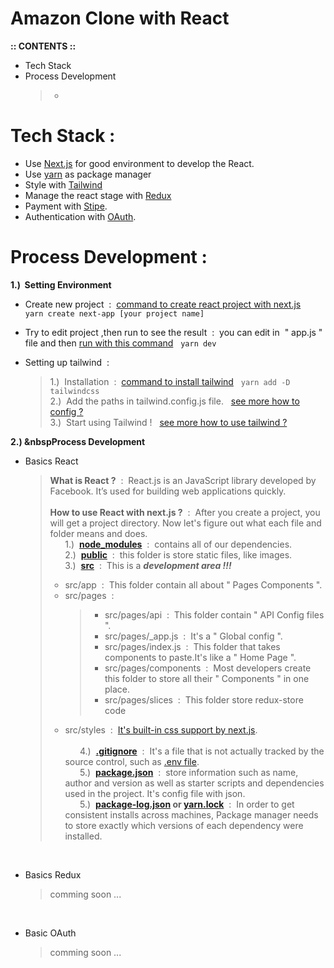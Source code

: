 
# Amazon Clone  with  React
**:: CONTENTS ::**
* Tech Stack
* Process Development
  > *


# Tech Stack :
- Use [Next.js](https://nextjs.org/)
 for good environment to develop the React.
- Use [yarn](https://yarnpkg.com/) as package manager
- Style with [Tailwind](https://tailwindcss.com/)
- Manage the react stage with [Redux](https://redux.js.org/) 
- Payment with [Stipe](https://stripe.com/th?utm_campaign=TH_EN_Search_Brand_Stripe_EXA-19299490305&utm_medium=cpc&utm_source=google&ad_content=642259720785&utm_term=stripe&utm_matchtype=e&utm_adposition=&utm_device=c&gclid=CjwKCAjwrpOiBhBVEiwA_473dNm946BkVTaoyvevJWoPcIbhuEWviRKjK4cu3KJ5OKZyMyr-AK2YgBoCYb0QAvD_BwE).
- Authentication with [OAuth](https://oauth.net/2/).


# Process Development : 
**1.) &nbsp;Setting  Environment**

-   Create new project &nbsp;:&nbsp; [command to create react project with next.js](https://nextjs.org/docs/getting-started) &nbsp; ``` yarn create next-app [your project name] ```
-   Try to edit project ,then run to see the result 
    &nbsp;:&nbsp; you can edit in &nbsp;" app.js "&nbsp; file and then [run with this command](https://nextjs.org/docs/getting-started) &nbsp; ``` yarn dev ```
-   Setting up tailwind &nbsp;: 

    >   1.) &nbsp;Installation &nbsp;:&nbsp; [command to install tailwind](https://tailwindcss.com/docs/installation) &nbsp; ``` yarn add -D tailwindcss ```<br/>
    >   2.) &nbsp;Add the paths in tailwind.config.js file. &nbsp; [see more how to config ?](https://tailwindcss.com/docs/installation)<br/> 
    >   3.) &nbsp;Start using Tailwind ! &nbsp; [see more how to use tailwind ?](https://tailwindcss.com/docs/installation)<br/> 

  **2.) &nbspProcess Development** 
-   Basics React 
    >   **What is React ?** &nbsp;:&nbsp; React.js is an JavaScript library developed by Facebook. It’s used for building web applications quickly. <br/><br/>
    >   **How to use React with next.js ?** &nbsp;:&nbsp; After you create a project, you will get a project directory. Now let's figure out what each file and folder  means and does.      
    >   &nbsp;&nbsp;&nbsp;&nbsp;&nbsp; 1.)&nbsp; **[node_modules](https://www.freecodecamp.org/news/get-started-with-react-for-beginners/)** &nbsp;:&nbsp; contains all of our dependencies.<br/>
    >   &nbsp;&nbsp;&nbsp;&nbsp;&nbsp; 2.)&nbsp; **[public](https://nextjs.org/docs/basic-features/static-file-serving)** &nbsp;:&nbsp; this folder is store static files, like images.<br/>
    >   &nbsp;&nbsp;&nbsp;&nbsp;&nbsp; 3.)&nbsp; **[src](https://nextjs.org/docs/advanced-features/src-directory)** &nbsp;:&nbsp; This is a ***development area !!!*** <br/>
    >   - src/app &nbsp;:&nbsp; This folder contain all about " Pages Components ".
    >   - src/pages &nbsp;:&nbsp; 
    >     > * src/pages/api &nbsp;:&nbsp; This folder contain " API Config files ".<br/> 
    >     > * src/pages/_app.js &nbsp;:&nbsp; It's a " Global config ".<br/>
    >     > * src/pages/index.js &nbsp;:&nbsp; This folder that takes components to paste.It's like a " Home Page ".<br/>
    >     > * src/pages/components &nbsp;:&nbsp; Most developers create this folder to store all their " Components " in one place.<br/>
    >     > * src/pages/slices &nbsp;:&nbsp; This folder store redux-store code
    >   - src/styles &nbsp;:&nbsp; [It's built-in css support by next.js](https://nextjs.org/docs/basic-features/built-in-css-support).<br/>   
    >   &nbsp;&nbsp;&nbsp;&nbsp;&nbsp; 4.)&nbsp; **[.gitignore](https://www.freecodecamp.org/news/get-started-with-react-for-beginners/)** &nbsp;:&nbsp;  It's a file that is not actually tracked by the source control, such as [.env file](https://blog.bitsrc.io/a-gentle-introduction-to-env-files-9ad424cc5ff4). <br/>
    >   &nbsp;&nbsp;&nbsp;&nbsp;&nbsp; 5.)&nbsp; **[package.json](https://dev.to/codergirl1991/what-is-create-react-app-part-2-packagejsonreadme-nodemodules-1bh9)** &nbsp;:&nbsp; store information such as name, author and version  as well as starter scripts and dependencies  used in the project. It's config file with json.<br/>
    >   &nbsp;&nbsp;&nbsp;&nbsp;&nbsp; 5.)&nbsp; **[package-log.json](https://docs.npmjs.com/cli/v9/configuring-npm/package-lock-json) or [yarn.lock](https://classic.yarnpkg.com/lang/en/docs/yarn-lock/)** &nbsp;:&nbsp; In order to get consistent installs across machines, Package manager needs to store exactly which versions of each dependency were installed. <br/>
    
    <br/>
-   Basics Redux 
    >  comming soon ...

    <br/>
-   Basic OAuth
    >  comming soon ...
   
    










